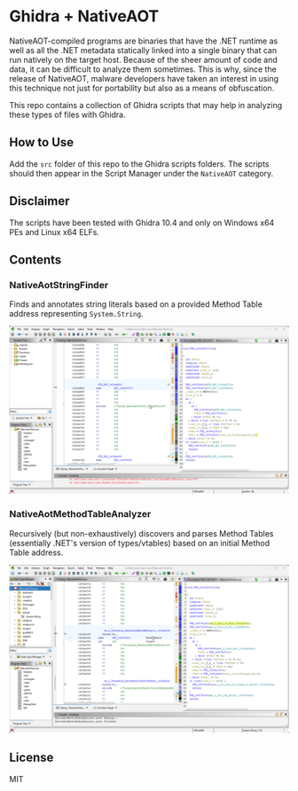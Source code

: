 # Ghidra + NativeAOT

NativeAOT-compiled programs are binaries that have the .NET runtime as well as all the .NET metadata statically linked into a single binary that can run natively on the target host.
Because of the sheer amount of code and data, it can be difficult to analyze them sometimes.
This is why, since the release of NativeAOT, malware developers have taken an interest in using this technique not just for portability but also as a means of obfuscation.

This repo contains a collection of Ghidra scripts that may help in analyzing these types of files with Ghidra.

## How to Use

Add the `src` folder of this repo to the Ghidra scripts folders.
The scripts should then appear in the Script Manager under the `NativeAOT` category.

## Disclaimer 

The scripts have been tested with Ghidra 10.4 and only on Windows x64 PEs and Linux x64 ELFs.


## Contents

### NativeAotStringFinder

Finds and annotates string literals based on a provided Method Table address representing `System.String`.

![](assets/string_finder.gif)


### NativeAotMethodTableAnalyzer

Recursively (but non-exhaustively) discovers and parses Method Tables (essentially .NET's version of types/vtables) based on an initial Method Table address.

![](assets/mt_crawler.gif)


## License

MIT
